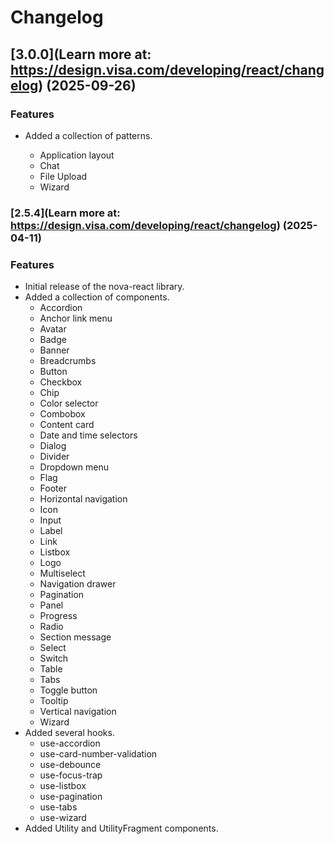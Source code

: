 <!--
 *              © 2025 Visa
 *
 * Licensed under the Apache License, Version 2.0 (the "License");
 * you may not use this file except in compliance with the License.
 * You may obtain a copy of the License at
 *
 *         http://www.apache.org/licenses/LICENSE-2.0
 *
 * Unless required by applicable law or agreed to in writing, software
 * distributed under the License is distributed on an "AS IS" BASIS,
 * WITHOUT WARRANTIES OR CONDITIONS OF ANY KIND, either express or implied.
 * See the License for the specific language governing permissions and
 * limitations under the License.
 *
 -->
 
# Changelog

## [3.0.0](Learn more at: https://design.visa.com/developing/react/changelog) (2025-09-26)

### Features

- Added a collection of patterns.

  - Application layout
  - Chat
  - File Upload
  - Wizard

### [2.5.4](Learn more at: https://design.visa.com/developing/react/changelog) (2025-04-11)

### Features

- Initial release of the nova-react library.
- Added a collection of components.
  - Accordion
  - Anchor link menu
  - Avatar
  - Badge
  - Banner
  - Breadcrumbs
  - Button
  - Checkbox
  - Chip
  - Color selector
  - Combobox
  - Content card
  - Date and time selectors
  - Dialog
  - Divider
  - Dropdown menu
  - Flag
  - Footer
  - Horizontal navigation
  - Icon
  - Input
  - Label
  - Link
  - Listbox
  - Logo
  - Multiselect
  - Navigation drawer
  - Pagination
  - Panel
  - Progress
  - Radio
  - Section message
  - Select
  - Switch
  - Table
  - Tabs
  - Toggle button
  - Tooltip
  - Vertical navigation
  - Wizard
- Added several hooks.
  - use-accordion
  - use-card-number-validation
  - use-debounce
  - use-focus-trap
  - use-listbox
  - use-pagination
  - use-tabs
  - use-wizard
- Added Utility and UtilityFragment components.
